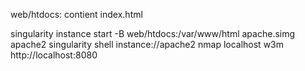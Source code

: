web/htdocs: contient index.html

singularity instance start -B web/htdocs:/var/www/html apache.simg apache2
singularity shell instance://apache2
nmap localhost
w3m http://localhost:8080